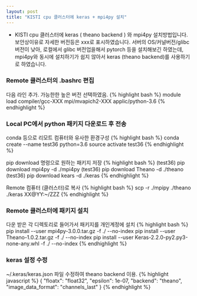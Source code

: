 ```yaml
---
layout: post
title: "KISTI cpu 클러스터에 keras + mpi4py 설치"
---
```


* KISTI cpu 클러스터에 keras ( theano backend ) 와 mpi4py 설치방법입니다. 보안상이유로 자세한 버전등은 xxx로 표시하였습니다. 서버의 OS/커널버전/glibc 버전이 낮아, 로컬에서 glibc 버전업을해서 pytorch 등을 설치해보긴 하였는데, mpi4py와 동시에 설치하기가 쉽지 않아서 keras (theano backend)를 사용하기로 하였습니다. 


### Remote 클러스터의 .bashrc 편집
다음 라인 추가. 가능한한 높은 버전 선택하였음.
{% highlight bash %}
module load compiler/gcc-XXX mpi/mvapich2-XXX applic/python-3.6
{% endhighlight %}



### Local PC에서 python 패키지 다운로드 후 전송
conda 등으로 리모트 컴퓨터와 유사한 환경구성
{% highlight bash %}
conda create --name test36 python=3.6
source activate test36
{% endhighlight %}

pip download 명령으로 원하는 패키지 저장
{% highlight bash %}
(test36) pip download mpi4py -d ./mpi4py
(test36) pip download Theano -d ./theano
(test36) pip download kears -d ./keras
{% endhighlight %}

Remote 컴퓨터 (클러스터)로 복사
{% highlight bash %}
scp -r ./mpipy ./theano ./keras XX@YY:~/ZZZ
{% endhighlight %}

### Remote 클러스터에 패키지 설치 
다운 받은 각 디렉토리로 들어가서 패키지를 개인계정에 설치
{% highlight bash %}
pip install --user mpi4py-3.0.0.tar.gz  -f ./ --no-index
pip install --user Theano-1.0.2.tar.gz  -f ./ --no-index
pip install --user Keras-2.2.0-py2.py3-none-any.whl  -f ./ --no-index
{% endhighlight %}

### keras 설정 수정
~/.keras/keras.json 파일 수정하여 theano backend 이용.
{% highlight javascript  %}
{
    "floatx": "float32",
    "epsilon": 1e-07,
    "backend": "theano",
    "image_data_format": "channels_last"
} 
{% endhighlight %}


